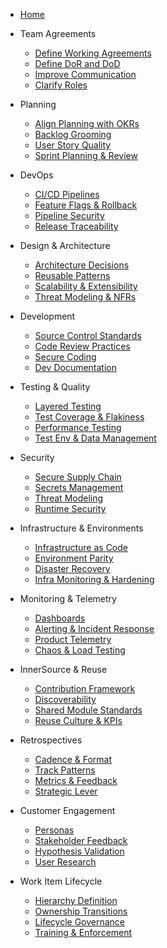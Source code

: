 * [Home](/README.md)

* Team Agreements
  * [Define Working Agreements](engineering-playbook/01-team-agreements/features/define-working-agreements.md)
  * [Define DoR and DoD](engineering-playbook/01-team-agreements/features/define-dor-dod.md)
  * [Improve Communication](engineering-playbook/01-team-agreements/features/improve-communication-feedback.md)
  * [Clarify Roles](engineering-playbook/01-team-agreements/features/clarify-roles-responsibilities.md)

* Planning
  * [Align Planning with OKRs](engineering-playbook/02-planning/features/align-planning-with-okrs.md)
  * [Backlog Grooming](engineering-playbook/02-planning/features/backlog-grooming.md)
  * [User Story Quality](engineering-playbook/02-planning/features/user-story-quality.md)
  * [Sprint Planning & Review](engineering-playbook/02-planning/features/sprint-planning-and-review.md)

* DevOps
  * [CI/CD Pipelines](engineering-playbook/03-devops/features/ci-cd-pipelines.md)
  * [Feature Flags & Rollback](engineering-playbook/03-devops/features/rollback-and-feature-flags.md)
  * [Pipeline Security](engineering-playbook/03-devops/features/pipeline-security.md)
  * [Release Traceability](engineering-playbook/03-devops/features/release-traceability.md)

* Design & Architecture
  * [Architecture Decisions](engineering-playbook/04-design-architecture/features/architecture-decisions.md)
  * [Reusable Patterns](engineering-playbook/04-design-architecture/features/reusable-patterns.md)
  * [Scalability & Extensibility](engineering-playbook/04-design-architecture/features/scalability-extensibility.md)
  * [Threat Modeling & NFRs](engineering-playbook/04-design-architecture/features/threat-modeling-nfrs.md)

* Development
  * [Source Control Standards](engineering-playbook/05-development/features/source-control-standards.md)
  * [Code Review Practices](engineering-playbook/05-development/features/code-review-standards.md)
  * [Secure Coding](engineering-playbook/05-development/features/secure-coding.md)
  * [Dev Documentation](engineering-playbook/05-development/features/dev-documentation.md)

* Testing & Quality
  * [Layered Testing](engineering-playbook/06-testing-quality/features/layered-testing.md)
  * [Test Coverage & Flakiness](engineering-playbook/06-testing-quality/features/test-coverage-flakiness.md)
  * [Performance Testing](engineering-playbook/06-testing-quality/features/performance-testing.md)
  * [Test Env & Data Management](engineering-playbook/06-testing-quality/features/test-env-data-management.md)

* Security
  * [Secure Supply Chain](engineering-playbook/07-security/features/secure-supply-chain.md)
  * [Secrets Management](engineering-playbook/07-security/features/secrets-management.md)
  * [Threat Modeling](engineering-playbook/07-security/features/threat-modeling.md)
  * [Runtime Security](engineering-playbook/07-security/features/runtime-security.md)

* Infrastructure & Environments
  * [Infrastructure as Code](engineering-playbook/08-infrastructure-environments/features/infrastructure-as-code.md)
  * [Environment Parity](engineering-playbook/08-infrastructure-environments/features/environment-parity.md)
  * [Disaster Recovery](engineering-playbook/08-infrastructure-environments/features/disaster-recovery.md)
  * [Infra Monitoring & Hardening](engineering-playbook/08-infrastructure-environments/features/infra-monitoring-hardening.md)

* Monitoring & Telemetry
  * [Dashboards](engineering-playbook/09-monitoring-telemetry/features/centralized-dashboards.md)
  * [Alerting & Incident Response](engineering-playbook/09-monitoring-telemetry/features/alerting-incident-response.md)
  * [Product Telemetry](engineering-playbook/09-monitoring-telemetry/features/product-telemetry.md)
  * [Chaos & Load Testing](engineering-playbook/09-monitoring-telemetry/features/chaos-load-testing.md)

* InnerSource & Reuse
  * [Contribution Framework](engineering-playbook/10-innersource-reuse/features/contribution-framework.md)
  * [Discoverability](engineering-playbook/10-innersource-reuse/features/discoverability.md)
  * [Shared Module Standards](engineering-playbook/10-innersource-reuse/features/shared-module-standards.md)
  * [Reuse Culture & KPIs](engineering-playbook/10-innersource-reuse/features/reuse-culture-and-kpis.md)

* Retrospectives
  * [Cadence & Format](engineering-playbook/11-retrospectives/features/retro-cadence-format.md)
  * [Track Patterns](engineering-playbook/11-retrospectives/features/track-actions-patterns.md)
  * [Metrics & Feedback](engineering-playbook/11-retrospectives/features/metrics-and-feedback.md)
  * [Strategic Lever](engineering-playbook/11-retrospectives/features/strategic-lever.md)

* Customer Engagement
  * [Personas](engineering-playbook/12-customer-engagement/features/personas.md)
  * [Stakeholder Feedback](engineering-playbook/12-customer-engagement/features/stakeholder-feedback.md)
  * [Hypothesis Validation](engineering-playbook/12-customer-engagement/features/hypothesis-validation.md)
  * [User Research](engineering-playbook/12-customer-engagement/features/user-research.md)

* Work Item Lifecycle
  * [Hierarchy Definition](engineering-playbook/13-work-item-lifecycle/features/hierarchy-definition.md)
  * [Ownership Transitions](engineering-playbook/13-work-item-lifecycle/features/ownership-transitions.md)
  * [Lifecycle Governance](engineering-playbook/13-work-item-lifecycle/features/lifecycle-governance.md)
  * [Training & Enforcement](engineering-playbook/13-work-item-lifecycle/features/training-and-enforcement.md)
